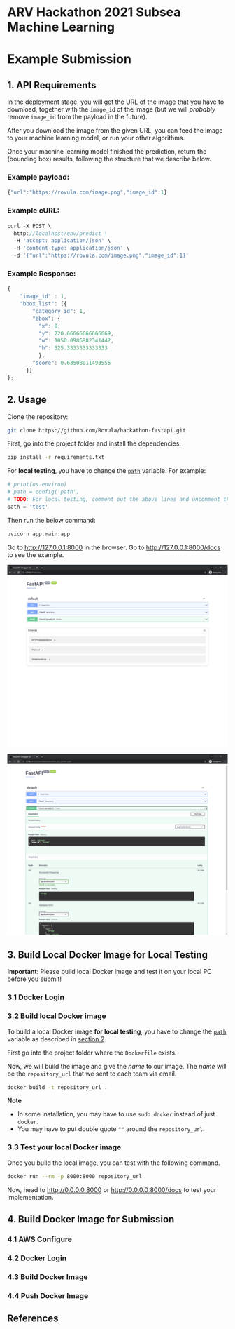 # ARV Hackathon 2021 Subsea Machine Learning

# Example Submission

## 1. API Requirements

In the deployment stage, you will get the URL of the image that you have to download, together with the `image_id` of the image (but we will *probably* remove `image_id` from the payload in the future).

After you download the image from the given URL, you can feed the image to your machine learning model, or run your other algorithms.

Once your machine learning model finished the prediction, return the (bounding box) results, following the structure that we describe below.

### Example payload:

```javascript
{"url":"https://rovula.com/image.png","image_id":1}
```

### Example cURL:

```javascript
curl -X POST \
  http://localhost/env/predict \
  -H 'accept: application/json' \
  -H 'content-type: application/json' \
  -d '{"url":"https://rovula.com/image.png","image_id":1}'
```

### Example Response:

```javascript
{
    "image_id" : 1,
    "bbox_list": [{
        "category_id": 1,
        "bbox": {
          "x": 0,
          "y": 220.66666666666669,
          "w": 1050.0986882341442,
          "h": 525.3333333333333
          },
        "score": 0.63508011493555
      }]
};
```

## 2. Usage

Clone the repository:

```bash
git clone https://github.com/Rovula/hackathon-fastapi.git
```

First, go into the project folder and install the dependencies:

```bash
pip install -r requirements.txt
```

For **local testing**, you have to change the [`path`](https://github.com/Rovula/hackathon-fastapi/blob/master/app/main.py#L10) variable. For example:

```python
# print(os.environ)
# path = config('path')
# TODO: For local testing, comment out the above lines and uncomment the below line.
path = 'test'
```

Then run the below command:

```bash
uvicorn app.main:app
```

Go to http://127.0.0.1:8000 in the browser. Go to http://127.0.0.1:8000/docs to see the example.

![](./doc/img1.png)

![](./doc/img2.png)


## 3. Build Local Docker Image for Local Testing

**Important**: Please build local Docker image and test it on your local PC before you submit!

### 3.1 Docker Login


### 3.2 Build local Docker image

To build a local Docker image **for local testing**, you have to change the [`path`](https://github.com/Rovula/hackathon-fastapi/blob/master/app/main.py#L10) variable as described in [section 2](#2-usage).

First go into the project folder where the `Dockerfile` exists.

Now, we will build the image and give the *name* to our image. The *name* will be the `repository_url` that we sent to each team via email.

```bash
docker build -t repository_url .
```

**Note**
- In some installation, you may have to use `sudo docker` instead of just `docker`.
- You may have to put double quote `""` around the `repository_url`.

### 3.3 Test your local Docker image

Once you build the local image, you can test with the following command.

```bash
docker run --rm -p 8000:8000 repository_url
```

Now, head to http://0.0.0.0:8000 or http://0.0.0.0:8000/docs to test your implementation.

## 4. Build Docker Image for Submission

### 4.1 AWS Configure

### 4.2 Docker Login

### 4.3 Build Docker Image

### 4.4 Push Docker Image

## References
